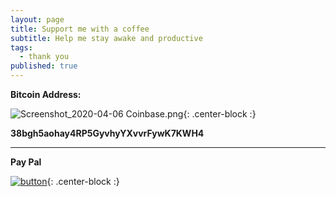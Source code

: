 ```yaml
---
layout: page
title: Support me with a coffee
subtitle: Help me stay awake and productive
tags:
  - thank you
published: true
---
```

**Bitcoin Address:**

![Screenshot_2020-04-06 Coinbase.png]({{site.baseurl}}/img/Screenshot_2020-04-06%20Coinbase.png){: .center-block :}

**38bgh5aohay4RP5GyvhyYXvvrFywK7KWH4**

***

**Pay Pal**

[![button]({{site.baseurl}}/img/paypal-icon.png)](https://www.paypal.me/TheGabSa){: .center-block :}



